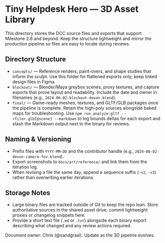# Tiny Helpdesk Hero — 3D Asset Library

This directory stores the DCC source files and exports that support Milestone 2.6 and beyond. Keep the structure lightweight and mirror the production pipeline so files are easy to locate during reviews.

## Directory Structure
- `concepts/` — Reference renders, paint-overs, and shape studies that inform the sculpt. Use this folder for flattened exports only; keep linked design files in Figma.
- `blockout/` — Blender/Maya greybox scenes, proxy textures, and capture exports that prove layout and readability. Include the date and owner in filenames (e.g., `2024-06-02-blockout-devon.blend`).
- `final/` — Game-ready meshes, textures, and GLTF/GLB packages once the pipeline is complete. Retain the high-poly sources alongside baked maps for troubleshooting. Use `npm run analyze:gltf -- <file>.glb[@scene] --markdown` to log bounds deltas for each export and stash the Markdown output next to the binary for reviews.

## Naming & Versioning
- Prefix files with `YYYY-MM-DD` and the contributor handle (e.g., `2024-06-02-devon-camera-fov.blend`).
- Export screenshots to `docs/art/reference/` and link them from the iteration log.
- When revising a file the same day, append a sequence suffix (`-v2`, `-v3`) rather than overwriting earlier iterations.

## Storage Notes
- Large binary files are tracked outside of Git to keep the repo lean. Store authoritative sources in the shared asset drive; commit lightweight proxies or changelog snippets here.
- Provide a short text file (`.md` or `.txt`) alongside each binary export describing what changed and any review actions required.

Document owner: Chris (@sandgraal). Update as the 3D pipeline evolves.

